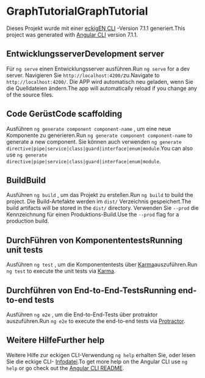 # <a name="graphtutorial"></a><span data-ttu-id="ce2b7-101">GraphTutorial</span><span class="sxs-lookup"><span data-stu-id="ce2b7-101">GraphTutorial</span></span>

<span data-ttu-id="ce2b7-102">Dieses Projekt wurde mit einer [eckigEN CLI](https://github.com/angular/angular-cli) -Version 7.1.1 generiert.</span><span class="sxs-lookup"><span data-stu-id="ce2b7-102">This project was generated with [Angular CLI](https://github.com/angular/angular-cli) version 7.1.1.</span></span>

## <a name="development-server"></a><span data-ttu-id="ce2b7-103">Entwicklungsserver</span><span class="sxs-lookup"><span data-stu-id="ce2b7-103">Development server</span></span>

<span data-ttu-id="ce2b7-104">Für `ng serve` einen Entwicklungsserver ausführen.</span><span class="sxs-lookup"><span data-stu-id="ce2b7-104">Run `ng serve` for a dev server.</span></span> <span data-ttu-id="ce2b7-105">Navigieren Sie `http://localhost:4200/`zu.</span><span class="sxs-lookup"><span data-stu-id="ce2b7-105">Navigate to `http://localhost:4200/`.</span></span> <span data-ttu-id="ce2b7-106">Die APP wird automatisch neu geladen, wenn Sie die Quelldateien ändern.</span><span class="sxs-lookup"><span data-stu-id="ce2b7-106">The app will automatically reload if you change any of the source files.</span></span>

## <a name="code-scaffolding"></a><span data-ttu-id="ce2b7-107">Code Gerüst</span><span class="sxs-lookup"><span data-stu-id="ce2b7-107">Code scaffolding</span></span>

<span data-ttu-id="ce2b7-108">Ausführen `ng generate component component-name` , um eine neue Komponente zu generieren.</span><span class="sxs-lookup"><span data-stu-id="ce2b7-108">Run `ng generate component component-name` to generate a new component.</span></span> <span data-ttu-id="ce2b7-109">Sie können auch verwenden `ng generate directive|pipe|service|class|guard|interface|enum|module`.</span><span class="sxs-lookup"><span data-stu-id="ce2b7-109">You can also use `ng generate directive|pipe|service|class|guard|interface|enum|module`.</span></span>

## <a name="build"></a><span data-ttu-id="ce2b7-110">Build</span><span class="sxs-lookup"><span data-stu-id="ce2b7-110">Build</span></span>

<span data-ttu-id="ce2b7-111">Ausführen `ng build` , um das Projekt zu erstellen.</span><span class="sxs-lookup"><span data-stu-id="ce2b7-111">Run `ng build` to build the project.</span></span> <span data-ttu-id="ce2b7-112">Die Build-Artefakte werden im `dist/` Verzeichnis gespeichert.</span><span class="sxs-lookup"><span data-stu-id="ce2b7-112">The build artifacts will be stored in the `dist/` directory.</span></span> <span data-ttu-id="ce2b7-113">Verwenden Sie `--prod` die Kennzeichnung für einen Produktions-Build.</span><span class="sxs-lookup"><span data-stu-id="ce2b7-113">Use the `--prod` flag for a production build.</span></span>

## <a name="running-unit-tests"></a><span data-ttu-id="ce2b7-114">DurchFühren von Komponententests</span><span class="sxs-lookup"><span data-stu-id="ce2b7-114">Running unit tests</span></span>

<span data-ttu-id="ce2b7-115">Ausführen `ng test` , um die Komponententests über [Karma](https://karma-runner.github.io)auszuführen.</span><span class="sxs-lookup"><span data-stu-id="ce2b7-115">Run `ng test` to execute the unit tests via [Karma](https://karma-runner.github.io).</span></span>

## <a name="running-end-to-end-tests"></a><span data-ttu-id="ce2b7-116">Durchführen von End-to-End-Tests</span><span class="sxs-lookup"><span data-stu-id="ce2b7-116">Running end-to-end tests</span></span>

<span data-ttu-id="ce2b7-117">Ausführen `ng e2e` , um die End-to-End-Tests [](http://www.protractortest.org/)über protraktor auszuführen.</span><span class="sxs-lookup"><span data-stu-id="ce2b7-117">Run `ng e2e` to execute the end-to-end tests via [Protractor](http://www.protractortest.org/).</span></span>

## <a name="further-help"></a><span data-ttu-id="ce2b7-118">Weitere Hilfe</span><span class="sxs-lookup"><span data-stu-id="ce2b7-118">Further help</span></span>

<span data-ttu-id="ce2b7-119">Weitere Hilfe zur eckigen CLI-Verwendung `ng help` erhalten Sie, oder lesen Sie die eckige CLI- [Infodatei](https://github.com/angular/angular-cli/blob/master/README.md).</span><span class="sxs-lookup"><span data-stu-id="ce2b7-119">To get more help on the Angular CLI use `ng help` or go check out the [Angular CLI README](https://github.com/angular/angular-cli/blob/master/README.md).</span></span>
